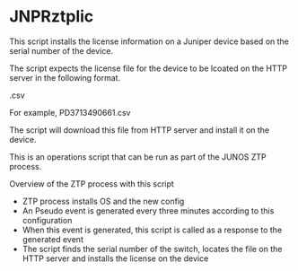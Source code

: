 # JNPRztplic

This script installs the license information on a Juniper device based on the serial number of the device. 

The script expects the license file for the device to be lcoated on the HTTP server in the following format. 

<DeviceSerial>.csv

For example,
PD3713490661.csv

The script will download this file from HTTP server and install it on the device. 

This is an operations script that can be run as part of the JUNOS ZTP process. 

Overview of the ZTP process with this script
- ZTP process installs OS and the new config
- An Pseudo event is generated every three minutes according to this configuration
- When this event is generated, this script is called as a response to the generated event
- The script finds the serial number of the switch, locates the file on the HTTP server and installs the license on the device

